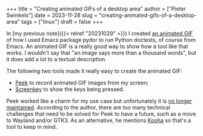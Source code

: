 +++
title = "Creating animated GIFs of a desktop area"
author = ["Pieter Swinkels"]
date = 2023-11-28
slug = "creating-animated-gifs-of-a-desktop-area"
tags = ["linux"]
draft = false
+++

In [my previous note]({{< relref "20231029" >}}) I created [an animated GIF](../10/pydor-runs-doctests.gif) of how I used Emacs package pydor
to run Python doctests, of course from Emacs. An animated GIF is a really good
way to show how a tool like that works. I wouldn't say that "an image says more
than a thousand words", but it does add a lot to a textual description.

The following two tools made it really easy to create the animated GIF:

-   [Peek](https://github.com/phw/peek) to record animated GIF images from my screen;
-   [Screenkey](https://www.thregr.org/wavexx/software/screenkey/) to show the keys being pressed.

Peek worked like a charm for my use case but unfortunately it is [no longer
maintained](https://github.com/phw/peek/issues/1191). According to the author, there are too many technical challenges
that need to be solved for Peek to have a future, such as a move to Wayland
and/or GTK3. As an alternative, he mentions [Kooha](https://github.com/SeaDve/Kooha) so that's a tool to keep in
mind.

